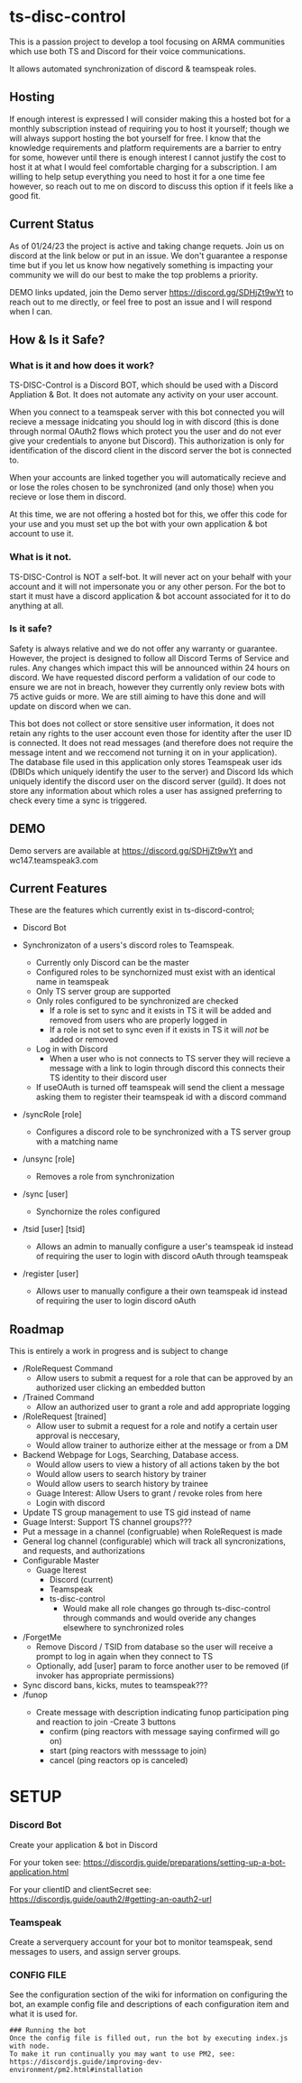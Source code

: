 # ts-disc-control

This is a passion project to develop a tool focusing on ARMA communities which use both TS and Discord for their voice communications. 

It allows automated synchronization of discord & teamspeak roles.

## Hosting

If enough interest is expressed I will consider making this a hosted bot for a monthly subscription instead of requiring you to host it yourself; though we will always support hosting the bot yourself  for free. I know that the knowledge requirements and platform requirements are a barrier to entry for some, however until there is enough interest I cannot justify the cost to host it at what I would feel comfortable charging for a subscription. I am willing to help setup everything you need to host it for a one time fee however, so reach out to me on discord to discuss this option if it feels like a good fit.

## Current Status
As of 01/24/23 the project is active and taking change requets. Join us on discord at the link below or put in an issue. We don't guarantee a response time but if you let us know how negatively something is impacting your community we will do our best to make the top problems a priority.

DEMO links updated, join the Demo server https://discord.gg/SDHjZt9wYt to reach out to me directly, or feel free to post an issue and I will respond when I can.

## How & Is it Safe?

### What is it and how does it work?
TS-DISC-Control is a Discord BOT, which should be used with a Discord Appliation & Bot. It does not automate any activity on your user account.

When you connect to a teamspeak server with this bot connected you will recieve a message inidcating you should log in with discord (this is done through normal OAuth2 flows which protect you the user and do not ever give your credentials to anyone but Discord). This authorization is only for identification of the discord client in the discord server the bot is connected to.

When your accounts are linked together you will automatically recieve and or lose the roles chosen to be synchronized (and only those) when you recieve or lose them in discord.

At this time, we are not offering a hosted bot for this, we offer this code for your use and you must set up the bot with your own application & bot account to use it.

### What is it not.
TS-DISC-Control is NOT a self-bot. It will never act on your behalf with your account and it will not impersonate you or any other person.
For the bot to start it must have a discord application & bot account associated for it to do anything at all.

### Is it safe?
Safety is always relative and we do not offer any warranty or guarantee. However, the project is designed to follow all Discord Terms of Service and rules. Any changes which impact this will be announced within 24 hours on discord. We have requested discord perform a validation of our code to ensure we are not in breach, however they currently only review bots with 75 active guids or more. We are still aiming to have this done and will update on discord when we can.

This bot does not collect or store sensitive user information, it does not retain any rights to the user account even those for identity after the user ID is connected. It does not read messages (and therefore does not require the message intent and we reccomend not turning it on in your application). The database file used in this application only stores Teamspeak user ids (DBIDs which uniquely identify the user to the server) and Discord Ids which uniquely identify the discord user on the discord server (guild). It does not store any information about which roles a user has assigned preferring to check every time a sync is triggered.

## DEMO

Demo servers are available at 
https://discord.gg/SDHjZt9wYt
and 
wc147.teamspeak3.com

## Current Features
These are the features which currently exist in ts-discord-control;

- Discord Bot
- Synchronizaton of a users's discord roles to Teamspeak.
    - Currently only Discord can be the master
    - Configured roles to be synchornized must exist with an identical name in teamspeak
    - Only TS server group are supported
    - Only roles configured to be synchronized are checked
        - If a role is set to sync and it exists in TS it will be added and removed from users who are properly logged in
        - If a role is not set to sync even if it exists in TS it will *not* be added or removed
    - Log in with Discord
        - When a user who is not connects to TS server they will recieve a message with a link to login through discord this connects their TS identity to their discord user
    - If useOAuth is turned off teamspeak will send the client a message asking them to register their teamspeak id with a discord command

- /syncRole [role]
    - Configures a discord role to be synchronized with a TS server group with a matching name
- /unsync [role]
    - Removes a role from synchronization
- /sync [user]
    - Synchornize the roles configured 
- /tsid [user] [tsid]
    - Allows an admin to manually configure a user's teamspeak id instead of requiring the user to login with discord oAuth through teamspeak
- /register [user]
    - Allows user to manually configure a their own teamspeak id instead of requiring the user to login discord oAuth

## Roadmap
This is entirely a work in progress and is subject to change

- /RoleRequest Command
    - Allow users to submit a request for a role that can be approved by an authorized user clicking an embedded button
- /Trained Command
    - Allow an authorized user to grant a role and add appropriate logging
- /RoleRequest [trained]
    - Allow user to submit a request for a role and notify a certain user approval is neccesary,
    - Would allow trainer to authorize either at the message or from a DM
- Backend Webpage for Logs, Searching, Database access. 
    - Would allow users to view a history of all actions taken by the bot
    - Would allow users to search history by trainer
    - Would allow users to search history by trainee
    - Guage Interest: Allow Users to grant / revoke roles from here
    - Login with discord
- Update TS group management to use TS gid instead of name
- Guage Interst: Support TS channel groups???
- Put a message in a channel (configruable) when RoleRequest is made
- General log channel (configurable) which will track all syncronizations, and requests, and authorizations
- Configurable Master
    - Guage Iterest
        - Discord (current)
        - Teamspeak
        - ts-disc-control
            - Would make all role changes go through ts-disc-control through commands and would overide any changes elsewhere to synchronized roles
- /ForgetMe
    - Remove Discord / TSID from database so the user will receive a prompt to log in again when they connect to TS
    - Optionally, add [user] param to force another user to be removed (if invoker has appropriate permissions)
- Sync discord bans, kicks, mutes to teamspeak???
- /funop <description>
    - Create message with description indicating funop participation ping and reaction to join
    -Create 3 buttons
        - confirm (ping reactors with message saying confirmed will go on)
        - start (ping reactors with messsage to join)
        - cancel (ping reactors op is canceled)
      

# SETUP

### Discord Bot

Create your application & bot in Discord

For your token see: https://discordjs.guide/preparations/setting-up-a-bot-application.html

For your clientID and clientSecret see: https://discordjs.guide/oauth2/#getting-an-oauth2-url

### Teamspeak

Create a serverquery account for your bot to monitor teamspeak, send messages to users, and assign server groups.

### CONFIG FILE

See the configuration section of the wiki for information on configuring the bot, an example config file and descriptions of each configuration item and what it is used for.

```
### Running the bot
Once the config file is filled out, run the bot by executing index.js with node.
To make it run continually you may want to use PM2, see: https://discordjs.guide/improving-dev-environment/pm2.html#installation

